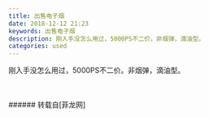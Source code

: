 ```yaml
---
title: 出售电子烟
date: 2018-12-12 21:23
keywords: 出售电子烟
description: 刚入手没怎么用过，5000PS不二价。非烟弹，滴油型。
categories: used
---
```

<td class="t_f" id="postmessage_2458741">

刚入手没怎么用过，5000PS不二价。非烟弹，滴油型。<br/>
<img alt="" border="0" class="zoom" data-cf-modified-a99f79bb41231622b5cb340f-="" file="http://www.flw.ph/data/appbyme/upload/image/201812/12/L8HGHVBPMiMq.jpg" id="aimg_Icb4q" lazyloadthumb="1" onclick="" onmouseover="" src="http://www.flw.ph/data/appbyme/upload/image/201812/12/L8HGHVBPMiMq.jpg"/><br/>
<br/>
<img alt="" border="0" class="zoom" data-cf-modified-a99f79bb41231622b5cb340f-="" file="http://www.flw.ph/data/appbyme/upload/image/201812/12/BDUMQF8jSmV6.jpg" id="aimg_ugXtS" lazyloadthumb="1" onclick="" onmouseover="" src="http://www.flw.ph/data/appbyme/upload/image/201812/12/BDUMQF8jSmV6.jpg"/><br/>
<br/>
</td>
###### 转载自[菲龙网]